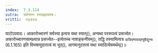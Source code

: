 ```yaml
---
index:  7.3.114
sutra:  सर्वनाम्नः स्याड्ढ्स्वश्च।
vritti:  nyasa
---
```


याटोऽपवादः। आकारोच्चारणं सर्वस्या इत्यत्र यथा स्यात्(), अन्यथा पररूपत्वं प्रसज्येत। अकारोच्चारणसामथ्र्यान्न प्रसज्येत--इत्येतच्च नाशङ्कनीयम्(), तद्धि तस्यामित्यत्र `ऊडिदम्पदाद्यप्पुम्रैद्युभ्यः` (6.1.165) इति विभक्त्युदात्तत्वं मा भूत्(), आगमानुदत्तत्वं यथा स्यादित्येवमर्थम्()॥
